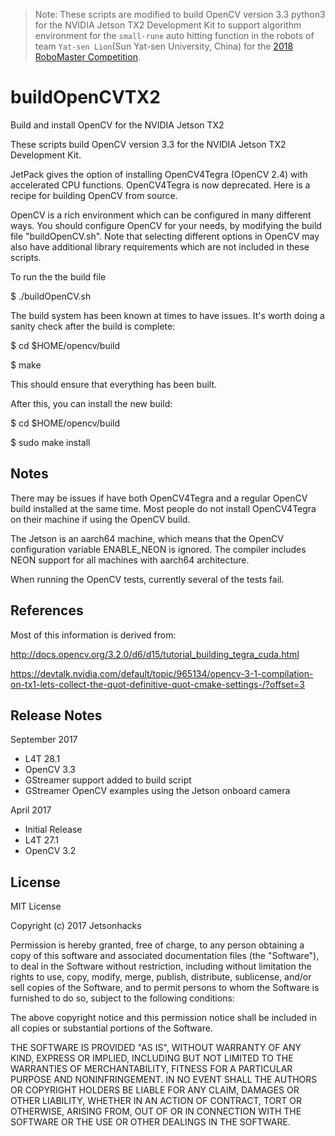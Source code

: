 > Note: These scripts are modified to build OpenCV version 3.3 python3 for the NVIDIA Jetson TX2 Development Kit to support algorithm environment for the `small-rune` auto hitting function in the robots of team `Yat-sen Lion`(Sun Yat-sen University, China) for the [2018 RoboMaster Competition](https://www.robomaster.com/zh-CN).


# buildOpenCVTX2
Build and install OpenCV for the NVIDIA Jetson TX2

These scripts build OpenCV version 3.3 for the NVIDIA Jetson TX2 Development Kit.

JetPack gives the option of installing OpenCV4Tegra (OpenCV 2.4) with accelerated CPU functions. OpenCV4Tegra is now deprecated. Here is a recipe for building OpenCV from source.

OpenCV is a rich environment which can be configured in many different ways. You should configure OpenCV for your needs, by modifying the build file "buildOpenCV.sh". Note that selecting different options in OpenCV may also have additional library requirements which are not included in these scripts.

To run the the build file

$ ./buildOpenCV.sh

The build system has been known at times to have issues. It's worth doing a sanity check after the build is complete:

$ cd $HOME/opencv/build

$ make

This should ensure that everything has been built.

After this, you can install the new build:

$ cd $HOME/opencv/build

$ sudo make install

## Notes
There may be issues if have both OpenCV4Tegra and a regular OpenCV build installed at the same time. Most people do not install OpenCV4Tegra on their machine if using the OpenCV build.

The Jetson is an aarch64 machine, which means that the OpenCV configuration variable ENABLE_NEON is ignored. The compiler includes NEON support for all machines with aarch64 architecture.

When running the OpenCV tests, currently several of the tests fail.  

## References

Most of this information is derived from:

http://docs.opencv.org/3.2.0/d6/d15/tutorial_building_tegra_cuda.html

https://devtalk.nvidia.com/default/topic/965134/opencv-3-1-compilation-on-tx1-lets-collect-the-quot-definitive-quot-cmake-settings-/?offset=3

## Release Notes
September 2017
* L4T 28.1
* OpenCV 3.3
* GStreamer support added to build script
* GStreamer OpenCV examples using the Jetson onboard camera 

April 2017
* Initial Release
* L4T 27.1
* OpenCV 3.2

## License
MIT License

Copyright (c) 2017 Jetsonhacks

Permission is hereby granted, free of charge, to any person obtaining a copy
of this software and associated documentation files (the "Software"), to deal
in the Software without restriction, including without limitation the rights
to use, copy, modify, merge, publish, distribute, sublicense, and/or sell
copies of the Software, and to permit persons to whom the Software is
furnished to do so, subject to the following conditions:

The above copyright notice and this permission notice shall be included in all
copies or substantial portions of the Software.

THE SOFTWARE IS PROVIDED "AS IS", WITHOUT WARRANTY OF ANY KIND, EXPRESS OR
IMPLIED, INCLUDING BUT NOT LIMITED TO THE WARRANTIES OF MERCHANTABILITY,
FITNESS FOR A PARTICULAR PURPOSE AND NONINFRINGEMENT. IN NO EVENT SHALL THE
AUTHORS OR COPYRIGHT HOLDERS BE LIABLE FOR ANY CLAIM, DAMAGES OR OTHER
LIABILITY, WHETHER IN AN ACTION OF CONTRACT, TORT OR OTHERWISE, ARISING FROM,
OUT OF OR IN CONNECTION WITH THE SOFTWARE OR THE USE OR OTHER DEALINGS IN THE
SOFTWARE.
 
